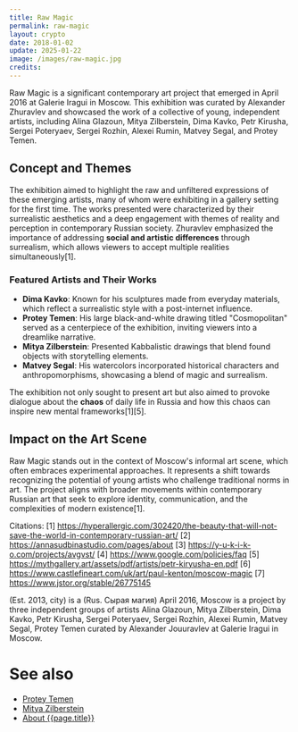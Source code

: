 ```yaml
---
title: Raw Magic
permalink: raw-magic
layout: crypto
date: 2018-01-02
update: 2025-01-22
image: /images/raw-magic.jpg
credits:
---
```


Raw Magic is a significant contemporary art project that emerged in April 2016 at Galerie Iragui in Moscow. This exhibition was curated by Alexander Zhuravlev and showcased the work of a collective of young, independent artists, including Alina Glazoun, Mitya Zilberstein, Dima Kavko, Petr Kirusha, Sergei Poteryaev, Sergei Rozhin, Alexei Rumin, Matvey Segal, and Protey Temen.

## Concept and Themes

The exhibition aimed to highlight the raw and unfiltered expressions of these emerging artists, many of whom were exhibiting in a gallery setting for the first time. The works presented were characterized by their surrealistic aesthetics and a deep engagement with themes of reality and perception in contemporary Russian society. Zhuravlev emphasized the importance of addressing **social and artistic differences** through surrealism, which allows viewers to accept multiple realities simultaneously[1].

### Featured Artists and Their Works

- **Dima Kavko**: Known for his sculptures made from everyday materials, which reflect a surrealistic style with a post-internet influence.
- **Protey Temen**: His large black-and-white drawing titled "Cosmopolitan" served as a centerpiece of the exhibition, inviting viewers into a dreamlike narrative.
- **Mitya Zilberstein**: Presented Kabbalistic drawings that blend found objects with storytelling elements.
- **Matvey Segal**: His watercolors incorporated historical characters and anthropomorphisms, showcasing a blend of magic and surrealism.

The exhibition not only sought to present art but also aimed to provoke dialogue about the **chaos** of daily life in Russia and how this chaos can inspire new mental frameworks[1][5].

## Impact on the Art Scene

Raw Magic stands out in the context of Moscow's informal art scene, which often embraces experimental approaches. It represents a shift towards recognizing the potential of young artists who challenge traditional norms in art. The project aligns with broader movements within contemporary Russian art that seek to explore identity, communication, and the complexities of modern existence[1].

Citations:
[1] https://hyperallergic.com/302420/the-beauty-that-will-not-save-the-world-in-contemporary-russian-art/
[2] https://annasudbinastudio.com/pages/about
[3] https://y-u-k-i-k-o.com/projects/avgvst/
[4] https://www.google.com/policies/faq
[5] https://mythgallery.art/assets/pdf/artists/petr-kiryusha-en.pdf
[6] https://www.castlefineart.com/uk/art/paul-kenton/moscow-magic
[7] https://www.jstor.org/stable/26775145

(Est. 2013, city) is a (Rus. Сырая магия) April 2016, Moscow is a project by three independent groups of artists Alina Glazoun, Mitya Zilberstein, Dima Kavko, Petr Kirusha, Sergei Poteryaev, Sergei Rozhin, Alexei Rumin, Matvey Segal, Protey Temen curated by Alexander Jouuravlev at Galerie Iragui in Moscow.


# See also

+ [Protey Temen](index)
+ [Mitya Zilberstein](index)
+ [About {{page.title}}](index)
